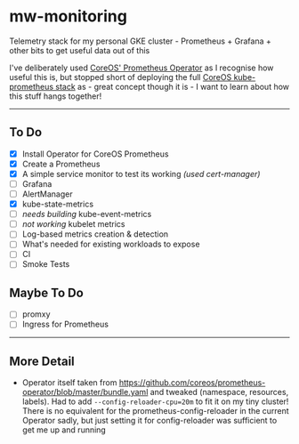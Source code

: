 # mw-monitoring

Telemetry stack for my personal GKE cluster - Prometheus + Grafana + other bits to get useful data out of this

I've deliberately used [CoreOS' Prometheus Operator](https://github.com/coreos/prometheus-operator) as I recognise how useful this is, but stopped short of deploying the full [CoreOS kube-prometheus stack](https://github.com/coreos/kube-prometheus) as - great concept though it is - I want to learn about how this stuff hangs together!

---

## To Do

- [x] Install Operator for CoreOS Prometheus
- [x] Create a Prometheus
- [x] A simple service monitor to test its working *(used cert-manager)*
- [ ] Grafana
- [ ] AlertManager
- [x] kube-state-metrics
- [ ] *needs building* kube-event-metrics
- [ ] *not working* kubelet metrics
- [ ] Log-based metrics creation & detection
- [ ] What's needed for existing workloads to expose
- [ ] CI
- [ ] Smoke Tests

## Maybe To Do

- [ ] promxy
- [ ] Ingress for Prometheus

---

## More Detail

- Operator itself taken from https://github.com/coreos/prometheus-operator/blob/master/bundle.yaml and tweaked (namespace, resources, labels). Had to add `--config-reloader-cpu=20m` to fit it on my tiny cluster! There is no equivalent for the prometheus-config-reloader in the current Operator sadly, but just setting it for config-reloader was sufficient to get me up and running
